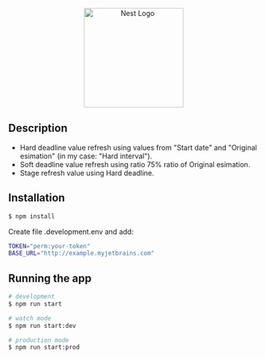 <p align="center">
  <a href="http://nestjs.com/" target="blank"><img src="https://nestjs.com/img/logo-small.svg" width="200" alt="Nest Logo" /></a>
</p>

## Description

* Hard deadline value refresh using values from "Start date" and "Original esimation" (in my case: "Hard interval").
* Soft deadline value refresh using ratio 75% ratio of Original esimation.
* Stage refresh value using Hard deadline.

## Installation

```bash
$ npm install
```
Create file .development.env and add:
```bash
TOKEN="perm:your-token"
BASE_URL="http://example.myjetbrains.com"
```

## Running the app

```bash
# development
$ npm run start

# watch mode
$ npm run start:dev

# production mode
$ npm run start:prod
```